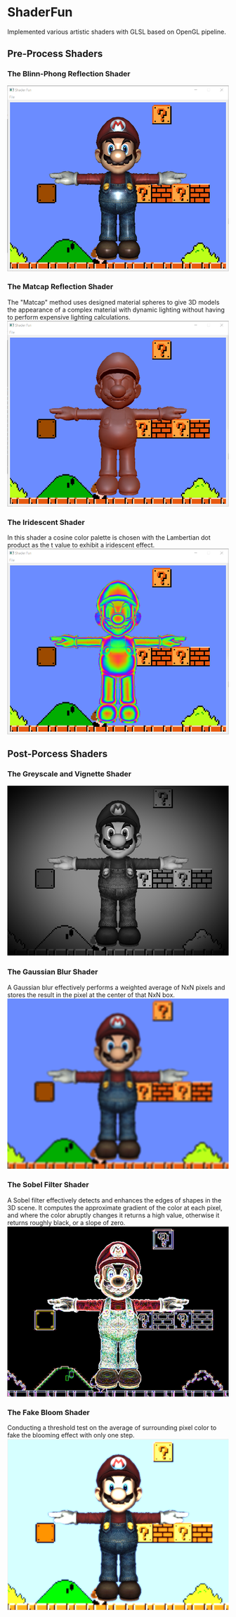 # ShaderFun
Implemented various artistic shaders with GLSL based on OpenGL pipeline.
## Pre-Process Shaders
### The Blinn-Phong Reflection Shader
![](ShaderResults/BlinnPhong.png)
### The Matcap Reflection Shader
The "Matcap" method uses designed material spheres to give 3D models the appearance of a complex material with dynamic lighting without having to perform expensive lighting calculations.
![](ShaderResults/matcap.png)
### The Iridescent Shader
In this shader a cosine color palette is chosen with the Lambertian dot product as the t value to exhibit a iridescent effect.
![](ShaderResults/iridescentShader.png)
## Post-Porcess Shaders
### The Greyscale and Vignette Shader
![](ShaderResults/greyscaleshader.png)
### The Gaussian Blur Shader
A Gaussian blur effectively performs a weighted average of NxN pixels and stores the result in the pixel at the center of that NxN box.
![](ShaderResults/gaussianblur.png)
### The Sobel Filter Shader
A Sobel filter effectively detects and enhances the edges of shapes in the 3D scene. It computes the approximate gradient of the color at each pixel, and where the color abruptly changes it returns a high value, otherwise it returns roughly black, or a slope of zero.
![](ShaderResults/sobelfilter.png)
### The Fake Bloom Shader
Conducting a threshold test on the average of surrounding pixel color to fake the blooming effect with only one step. 
![](ShaderResults/bloomshader.png)
